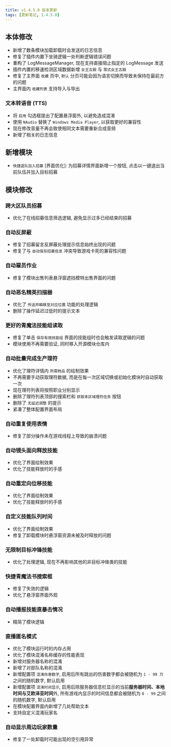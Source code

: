 ```yaml
---
title: v1.4.5.0 版本更新
tags: [更新笔记, 1.4.5.0]
---
```


## 本体修改

- 新增了数条模块加载卸载时会发送的日志信息
- 修复了插件内置下坐骑逻辑一处判断逻辑错误问题
- 重构了 LogMessageManager, 现在支持直接阻止指定的 LogMessage 发送
- 插件内置的移速检测区域数据新增 `女王古殿` 与 `零式女王古殿`
- 修复了主界面 `收藏` 页中, `默认` 分页可能会因为语言切换而导致未保持在最前方的问题
- 主界面内 `收藏列表` 支持导入与导出

### 文本转语音 (TTS)

- 将 `启用` 勾选框提出了配置悬浮窗外, 以避免造成混淆
- 使用 `NAudio` 替换了 `Windows Media Player`, 以获取更好的兼容性
- 现在修改音量不再会致使相同文本需要重新合成音频
- 新增了相关的日志信息

## 新增模块

- `快捷退队加入招募` [界面优化]: 为招募详情界面新增一个按钮, 点击以一键退出当前队伍并加入目标招募

## 模块修改

### 跨大区队员招募

- 优化了在线招募信息筛选逻辑, 避免显示过多已经结束的招募

### 自动反屏蔽

- 修复了招募留言反屏蔽处理提示信息始终出现的问题
- 修复了与 `自动保存招募信息` 冲突导致游戏卡死的兼容性问题

### 自动雇员作业

- 修复了模块出售列表悬浮窗遮挡模特出售界面的问题

### 自动恶名精英扫描器

- 优化了 `传送并瞬移至对应位置` 功能的处理逻辑
- 删除了操作延迟过低时的提示文本

### 更好的青魔法技能组读取

- 修复了单击 `保存有效技能组` 界面的技能组时也会触发读取逻辑的问题
- 模块使用不再需要验证, 同时移入开源模块仓库内

### 自动批量完成生产理符

- 优化了理符详情内 `所需物品` 的绘制效果
- 不再需要手动获取理符数据, 而是在每一次区域切换或初始化模块时自动获取一次
- 现在理符列表将按照职业分别显示
- 删除了理符列表顶部的搜索栏和 `获取本区域理符任务` 按钮
- 删除了 `无延迟调整` 的提示
- 紧凑了整体配置界面布局

### 自动重复使用表情

- 修复了部分操作未在游戏线程上导致的崩溃问题

### 自动镜头面向释放技能

- 优化了界面绘制效果
- 优化了技能释放时的手感

### 自动重定向位移技能

- 优化了界面绘制效果
- 优化了技能释放时的手感

### 自定义技能队列时间

- 优化了界面绘制效果
- 修复了卸载模块时悬浮窗资源未被及时释放的问题

### 无限制目标冲锋技能

- 优化了处理逻辑, 现在不再影响其他的非目标冲锋类的技能

### 快捷青魔法书搜索框

- 修复了失效的逻辑
- 优化了悬浮窗界面外观

### 自动播报技能直暴击情况

- 精简了模块逻辑

### 直播匿名模式

- 优化了模块运行时的内存占用
- 优化了模块混淆名称缓存的性能表现
- 新增对服务器名称的混淆
- 新增了对部队名称的混淆
- 新增配置项 `混淆伤害数字`, 启用后所有跳出的伤害数字都会被随机为 `1 - 99 万` 之间的随机数字, 默认启用
- 新增配置项 `混淆时间显示`, 启用后除服务器信息栏显示的当前**服务器时间、本地时间与艾欧泽亚时间**外, 所有游戏内显示的时间信息都会被随机为 `0 - 99` 之间的随机数字, 默认启用
- 在模块配置界面内新增了几处帮助文本
- 支持自定义混淆玩家名

### 自动显示周边玩家数量

- 修复了一处卸载时可能出现的空引用异常